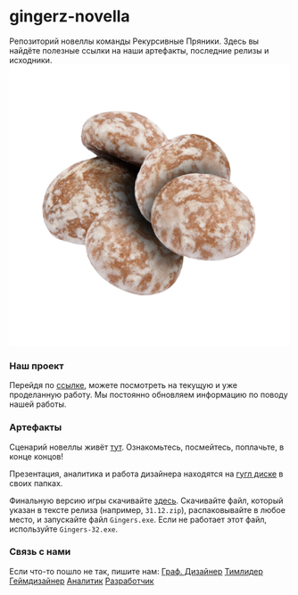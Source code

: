 # gingerz-novella
Репозиторий новеллы команды Рекурсивные Пряники. Здесь вы найдёте полезные ссылки на наши артефакты, последние релизы и исходники.
![логотип](https://github.com/shchavr/gingerz-novella/blob/main/logo_transparent.png)

### Наш проект
Перейдя по [ссылке](https://github.com/users/shchavr/projects/1/), можете посмотреть на текущую и уже проделанную работу. Мы постоянно обновляем информацию по поводу нашей работы.
### Артефакты
Сценарий новеллы живёт [тут](https://docs.google.com/document/d/18nwaitzeEGIwOqQdAOphH5rWB4GHnxwOHaLT2rvvypk/edit). Ознакомьтесь, посмейтесь, поплачьте, в конце концов!

Презентация, аналитика и работа дизайнера находятся на [гугл диске](https://drive.google.com/drive/folders/1-1KFJoYUZbJvY6UA1vhiZqlEOTmZ51wD) в своих папках. 

Финальную версию игры скачивайте [здесь](https://github.com/shchavr/gingerz-novella/releases/latest). Скачивайте файл, который указан в тексте релиза (например, `31.12.zip`), распаковывайте в любое место, и запускайте файл `Gingers.exe`. Если не работает этот файл, используйте `Gingers-32.exe`.
### Связь с нами
Если что-то пошло не так, пишите нам:
[Граф. Дизайнер](https://vk.com/id352032180) 
[Тимлидер](https://vk.com/id378017178) 
[Геймдизайнер](https://vk.com/id350833558) 
[Аналитик](https://vk.com/id419958029) 
[Разработчик](https://vk.com/id302121073)
